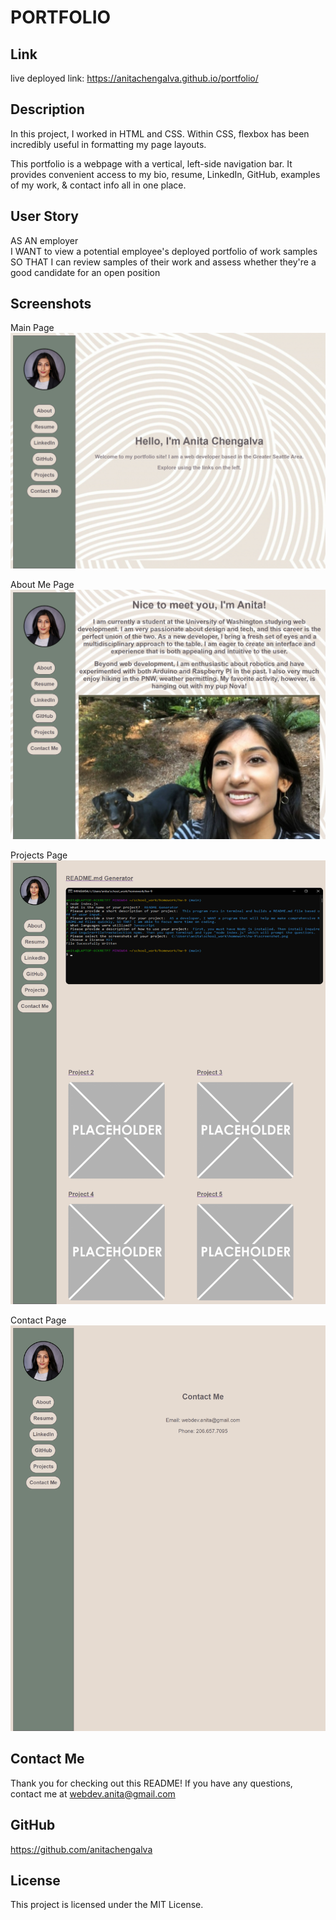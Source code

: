 
# PORTFOLIO

## Link

live deployed link: https://anitachengalva.github.io/portfolio/


## Description

In this project, I worked in HTML and CSS.
Within CSS, flexbox has been incredibly useful in formatting my page layouts.

This portfolio is a webpage with a vertical, left-side navigation bar.
It provides convenient access to my bio, resume, LinkedIn, GitHub, examples of my work, & contact info all in one place.


## User Story

AS AN employer  
I WANT to view a potential employee's deployed portfolio of work samples  
SO THAT I can review samples of their work and assess whether they're a good candidate for an open position  


## Screenshots

Main Page
![Main Page Screenshot](./assets/images/screenshots/portfolio-home-screenshot.png)

About Me Page
![About Me Page Screenshot](./assets/images/screenshots/portfolio-about-screenshot.png)

Projects Page
![Projects Page Screenshot](./assets/images/screenshots/portfolio-projects-screenshot.png)

Contact Page
![Contact Me Page Screenshot](./assets/images/screenshots/portfolio-contact-screenshot.png)


## Contact Me

Thank you for checking out this README! If you have any questions, contact me at 
webdev.anita@gmail.com


## GitHub

https://github.com/anitachengalva


## License

This project is licensed under the MIT License.
